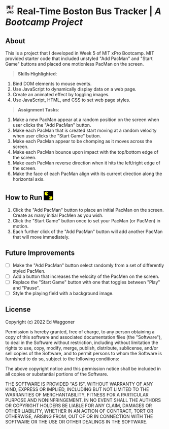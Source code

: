 # <img src='https://github.com/edwaggoner/real-time-bus-tracker/blob/main/MIT-xPRO-vertical-logo.png' alt='MIT xPro logo' width='30'> Real-Time Boston Bus Tracker | *A Bootcamp Project*

## About
This is a project that I developed in Week 5 of MIT xPro Bootcamp. MIT provided starter code that included unstyled "Add PacMan" and "Start Game" buttons and placed one motionless PacMan on the screen.

>**Skills Highlighted**:
1. Bind DOM elements to mouse events.
2. Use JavaScript to dynamically display data on a web page.
3. Create an animated effect by toggling images.
4. Use JavaScript, HTML, and CSS to set web page styles.

>**Assignment Tasks**:
1. Make a new PacMan appear at a random position on the screen when user clicks the "Add PacMan" button.
2. Make each PacMan that is created start moving at a random velocity when user clicks the "Start Game" button.
3. Make each PacMan appear to be chomping as it moves across the screen.
4. Make each PacMan bounce upon impact with the top/bottom edge of the screen.
5. Make each PacMan reverse direction when it hits the left/right edge of the screen.
6. Make the face of each PacMan align with its current direction along the horizontal axis.

## How to Run <img src='https://github.com/edwaggoner/pac-men-factory/blob/main/Pac-men-thumbnail3.png' alt='PacMen logo' width='30'>
1. Click the "Add PacMan" button to place an initial PacMan on the screen. Create as many initial PacMen as you wish.
2. Click the "Start Game" button once to set your PacMan (or PacMen) in motion.
3. Each further click of the "Add PacMan" button will add another PacMan that will move immediately.

## Future Improvements
- [ ] Make the "Add PacMan" button select randomly from a set of differently styled PacMen.
- [ ] Add a button that increases the velocity of the PacMen on the screen.
- [ ] Replace the "Start Game" button with one that toggles between "Play" and "Pause".
- [ ] Style the playing field with a background image.

## License

Copyright (c) 2022 Ed Waggoner

Permission is hereby granted, free of charge, to any person obtaining a copy
of this software and associated documentation files (the "Software"), to deal
in the Software without restriction, including without limitation the rights
to use, copy, modify, merge, publish, distribute, sublicense, and/or sell
copies of the Software, and to permit persons to whom the Software is
furnished to do so, subject to the following conditions:

The above copyright notice and this permission notice shall be included in all
copies or substantial portions of the Software.

THE SOFTWARE IS PROVIDED "AS IS", WITHOUT WARRANTY OF ANY KIND, EXPRESS OR
IMPLIED, INCLUDING BUT NOT LIMITED TO THE WARRANTIES OF MERCHANTABILITY,
FITNESS FOR A PARTICULAR PURPOSE AND NONINFRINGEMENT. IN NO EVENT SHALL THE
AUTHORS OR COPYRIGHT HOLDERS BE LIABLE FOR ANY CLAIM, DAMAGES OR OTHER
LIABILITY, WHETHER IN AN ACTION OF CONTRACT, TORT OR OTHERWISE, ARISING FROM,
OUT OF OR IN CONNECTION WITH THE SOFTWARE OR THE USE OR OTHER DEALINGS IN THE
SOFTWARE.
